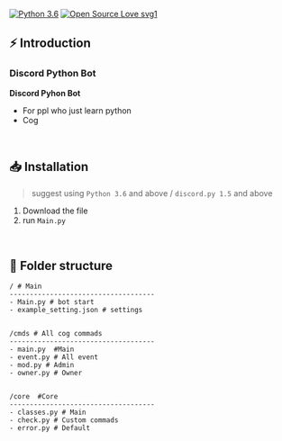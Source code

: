 [![Python 3.6](https://img.shields.io/badge/python-3.6-blue.svg)](https://www.python.org/downloads/release/python-367/)
[![Open Source Love svg1](https://badges.frapsoft.com/os/v1/open-source.svg?v=103)](https://github.com/ellerbrock/open-source-badges/)


## ⚡ Introduction 

### **Discord Python Bot**

**Discord Pyhon Bot**

- For ppl who just learn python
- Cog 

<br>

## 📥 Installation 
> suggest using `Python 3.6` and above / `discord.py 1.5` and above

1. Download the file
3. run `Main.py` 

<br>

## 🔩 Folder structure
```
/ # Main
------------------------------------
- Main.py # bot start
- example_setting.json # settings


/cmds # All cog commads
------------------------------------
- main.py  #Main
- event.py # All event
- mod.py # Admin
- owner.py # Owner


/core  #Core
------------------------------------
- classes.py # Main
- check.py # Custom commads
- error.py # Default
```

